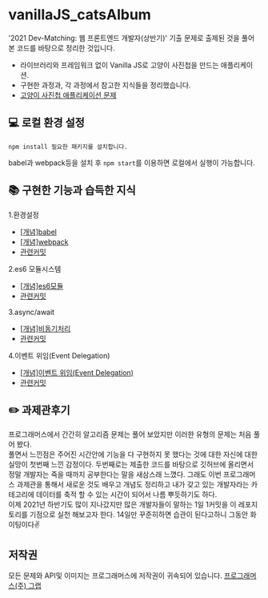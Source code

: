 # vanillaJS_catsAlbum
'2021 Dev-Matching: 웹 프론트엔드 개발자(상반기)' 기출 문제로 출제된 것을 풀어 본 코드를 바탕으로 정리한 것입니다.
+ 라이브러리와 프레임워크 없이 Vanilla JS로 고양이 사진첩을 만드는 애플리케이션.  
+ 구현한 과정과, 각 과정에서 참고한 지식들을 정리했습니다.  
+ [고양이 사진첩 애플리케이션 문제](https://programmers.co.kr/skill_check_assignments/100)

## :computer: 로컬 환경 설정
```
npm install 필요한 패키지를 설치합니다.
```
babel과 webpack등을 설치 후 ```npm start```를 이용하면 로컬에서 실행이 가능합니다.

## :books: 구현한 기능과 습득한 지식
1.환경설정
+ [[개념]babel](https://github.com/monii/vanillaJS_catsAlbum/blob/master/STUDY.md#11-%EB%B0%94%EB%B2%A8)
+ [[개념]webpack](https://github.com/monii/vanillaJS_catsAlbum/blob/master/STUDY.md#12-%EC%9B%B9%ED%8C%A9webpack)
+ [관련커밋](https://github.com/monii/vanillaJS_catsAlbum/commit/08102c1c4d314f4875e8787e1ea201302296cab7)

2.es6 모듈시스템
+ [[개념]es6모듈](https://github.com/monii/vanillaJS_catsAlbum/blob/master/STUDY.md#2es6-%EB%AA%A8%EB%93%88-%EC%8B%9C%EC%8A%A4%ED%85%9C)
+ [관련커밋](https://github.com/monii/vanillaJS_catsAlbum/commit/bae7c7111a9188de9a2b6ab7970f95e7c4667857)

3.async/await
+ [[개념]비동기처리](https://github.com/monii/vanillaJS_catsAlbum/blob/master/STUDY.md#3asyncawait)
+ [관련커밋](https://github.com/monii/vanillaJS_catsAlbum/commit/1e59950dacd7dd159454e8920b2d04ef0493e882)

4.이벤트 위임(Event Delegation)  
+ [[개념]이벤트 위임(Event Delegation)](https://github.com/monii/vanillaJS_catsAlbum/blob/master/STUDY.md#4%EC%9D%B4%EB%B2%A4%ED%8A%B8-%EC%9C%84%EC%9E%84event-delegation)
+ [관련커밋](https://github.com/monii/vanillaJS_catsAlbum/commit/fd49d3940047d4d74a6952d99f353444d0938d3f)

## :pencil2: 과제관후기
프로그래머스에서 간간히 알고리즘 문제는 풀어 보았지만 이러한 유형의 문제는 처음 풀어 봤다.   
풀면서 느낀점은 주어진 시간안에 기능을 다 구현하지 못 했다는 것에 대한 자신에 대한 실망이 첫번째 느낀 감정이다. 두번째로는 제출한 코드를 바탕으로 깃허브에 올리면서 정말 개발자는 죽을 때까지 공부한다는 말을 새삼스래 느꼈다. 그래도 이번 프로그래머스 과제관을 통해서 새로운 것도 배우고 개념도 정리하고 내가 갖고 있는 개발자라는 카테고리에 데이터를 축적 할 수 있는 시간이 되어서 나름 뿌듯하기도 하다.  
이제 2021년 하반기도 많이 지나갔지만 많은 개발자들이 말하는 1일 1커밋을 이 레포지토리를 기점으로 실천 해보고자 한다. 14일만 꾸준히하면 습관이 된다고하니 그동안 화이팅이다:v:

## 저작권
모든 문제와 API및 이미지는 프로그래머스에 저작권이 귀속되어 있습니다.
[프로그래머스(주) 그랩](https://programmers.co.kr/)

